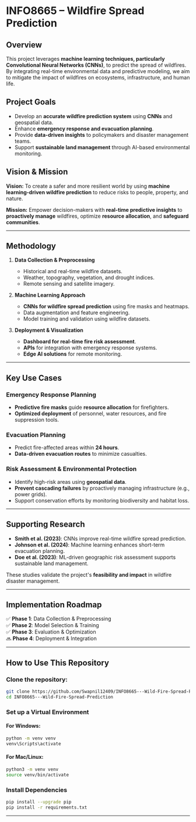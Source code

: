 # INFO8665 – Wildfire Spread Prediction

## Overview

This project leverages **machine learning techniques, particularly Convolutional Neural Networks (CNNs)**, to predict the spread of wildfires. By integrating real-time environmental data and predictive modeling, we aim to mitigate the impact of wildfires on ecosystems, infrastructure, and human life.

## Project Goals

- Develop an **accurate wildfire prediction system** using **CNNs** and geospatial data.
- Enhance **emergency response and evacuation planning**.
- Provide **data-driven insights** to policymakers and disaster management teams.
- Support **sustainable land management** through AI-based environmental monitoring.

## Vision & Mission

**Vision:** To create a safer and more resilient world by using **machine learning-driven wildfire prediction** to reduce risks to people, property, and nature.

**Mission:** Empower decision-makers with **real-time predictive insights** to **proactively manage** wildfires, optimize **resource allocation**, and **safeguard communities**.

---

## Methodology

1. **Data Collection & Preprocessing**

   - Historical and real-time wildfire datasets.
   - Weather, topography, vegetation, and drought indices.
   - Remote sensing and satellite imagery.

2. **Machine Learning Approach**

   - **CNNs for wildfire spread prediction** using fire masks and heatmaps.
   - Data augmentation and feature engineering.
   - Model training and validation using wildfire datasets.

3. **Deployment & Visualization**

   - **Dashboard for real-time fire risk assessment**.
   - **APIs** for integration with emergency response systems.
   - **Edge AI solutions** for remote monitoring.

---

## Key Use Cases

### Emergency Response Planning

- **Predictive fire masks** guide **resource allocation** for firefighters.
- **Optimized deployment** of personnel, water resources, and fire suppression tools.

### Evacuation Planning

- Predict fire-affected areas within **24 hours**.
- **Data-driven evacuation routes** to minimize casualties.

### Risk Assessment & Environmental Protection

- Identify high-risk areas using **geospatial data**.
- **Prevent cascading failures** by proactively managing infrastructure (e.g., power grids).
- Support conservation efforts by monitoring biodiversity and habitat loss.

---

## Supporting Research

- **Smith et al. (2023)**: CNNs improve real-time wildfire spread prediction.
- **Johnson et al. (2024)**: Machine learning enhances short-term evacuation planning.
- **Doe et al. (2023)**: ML-driven geographic risk assessment supports sustainable land management.

These studies validate the project's **feasibility and impact** in wildfire disaster management.

---

## Implementation Roadmap

✅ **Phase 1**: Data Collection & Preprocessing\
✅ **Phase 2**: Model Selection & Training\
✅ **Phase 3**: Evaluation & Optimization\
🔜 **Phase 4**: Deployment & Integration

---

## How to Use This Repository

### Clone the repository:

```bash
git clone https://github.com/Swapnil12409/INFO8665---Wild-Fire-Spread-Prediction.git
cd INFO8665---Wild-Fire-Spread-Prediction
```

### Set up a Virtual Environment

#### For Windows:

```bash
python -m venv venv
venv\Scripts\activate
```

#### For Mac/Linux:

```bash
python3 -m venv venv
source venv/bin/activate
```

### Install Dependencies

```bash
pip install --upgrade pip
pip install -r requirements.txt
```

---
